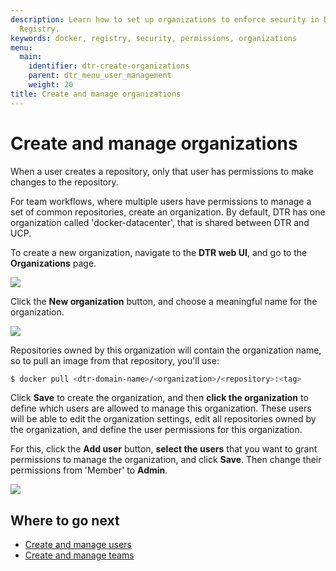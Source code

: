 ```yaml
---
description: Learn how to set up organizations to enforce security in Docker Trusted
  Registry.
keywords: docker, registry, security, permissions, organizations
menu:
  main:
    identifier: dtr-create-organizations
    parent: dtr_menu_user_management
    weight: 20
title: Create and manage organizations
---
```


# Create and manage organizations

When a user creates a repository, only that user has permissions to make changes
to the repository.

For team workflows, where multiple users have permissions to manage a set of
common repositories, create an organization. By default, DTR has one organization
called 'docker-datacenter', that is shared between DTR and UCP.

To create a new organization, navigate to the **DTR web UI**, and go to the
**Organizations** page.

![](../images/create-and-manage-orgs-1.png)

Click the **New organization** button, and choose a meaningful name for the
organization.

![](../images/create-and-manage-orgs-2.png)

Repositories owned by this organization will contain the organization name, so
to pull an image from that repository, you'll use:

```bash
$ docker pull <dtr-domain-name>/<organization>/<repository>:<tag>
```

Click **Save** to create the organization, and then **click the organization**
to define which users are allowed to manage this
organization. These users will be able to edit the organization settings, edit
all repositories owned by the organization, and define the user permissions for
this organization.

For this, click the **Add user** button, **select the users** that you want to
grant permissions to manage the organization, and click
**Save**. Then change their permissions from 'Member' to **Admin**.

![](../images/create-and-manage-orgs-3.png)

## Where to go next

* [Create and manage users](create-and-manage-users.md)
* [Create and manage teams](create-and-manage-teams.md)